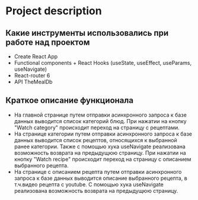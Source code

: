 # Project description

## Какие инструменты использовались при работе над проектом

- Create React App
- Functional components + React Hooks (useState, useEffect, useParams, useNavigate)
- React-router 6
- API TheMealDb

## Краткое описание функционала

- На главной странице путем отправки асинхронного запроса к базе данных выводится список категорий блюд. При нажатии на кнопку "Watch category" происходит переход на страницу с рецептами. 
- На странице категории путем отправки асинхронного запроса к базе данных выводится список рецептов, относящихся к выбранной ранее категории. Также с помощью хука useNavigate реализована возможность возврата на предыдущюю страницу. При нажатии на кнопку "Watch recipe" происходит переход на страницу с описанием выбранного рецепта. 
- На странице с описанием рецепта путем отправки асинхронного запроса к базе данных выводится описание выбранного рецепта, в т.ч.видео рецепта с youtube. С помощью хука useNavigate реализована возможность возврата на предыдущюю страницу.
